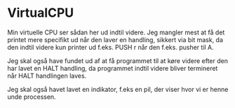 # VirtualCPU
Min virtuelle CPU ser sådan her ud indtil videre. Jeg mangler mest at få det printet mere specifikt ud når den laver en handling, sikkert via bit mask, da den indtil videre kun printer ud f.eks. PUSH r når den f.eks. pusher til A.

Jeg skal også have fundet ud af at få programmet til at køre videre efter den har lavet en HALT handling, da programmet indtil videre bliver termineret når HALT handlingen laves.

Jeg skal også havet lavet en indikator, f.eks en pil, der viser hvor vi er henne unde processen.
